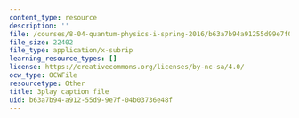 ```yaml
---
content_type: resource
description: ''
file: /courses/8-04-quantum-physics-i-spring-2016/b63a7b94a91255d99e7f04b03736e48f_XQKV-hpsurs.vtt
file_size: 22402
file_type: application/x-subrip
learning_resource_types: []
license: https://creativecommons.org/licenses/by-nc-sa/4.0/
ocw_type: OCWFile
resourcetype: Other
title: 3play caption file
uid: b63a7b94-a912-55d9-9e7f-04b03736e48f
---
```

